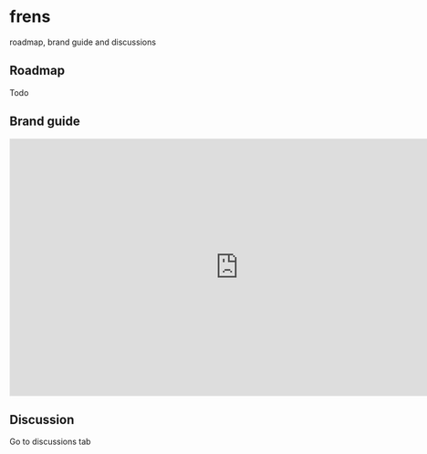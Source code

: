 # frens
roadmap, brand guide and discussions

## Roadmap
Todo

## Brand guide
<iframe style="border: 1px solid rgba(0, 0, 0, 0.1);" width="800" height="450" src="https://www.figma.com/embed?embed_host=share&url=https%3A%2F%2Fwww.figma.com%2Ffile%2FfTv23kdDeyekvEAEgdol93%2FFrens-Brand-Guidelines" allowfullscreen></iframe>

## Discussion
Go to discussions tab
